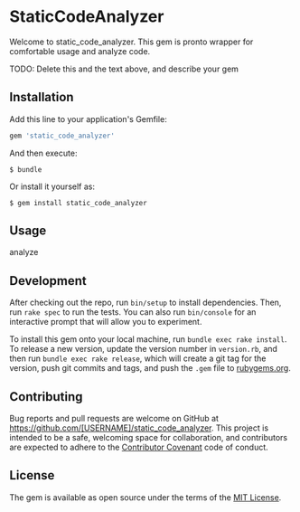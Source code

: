 # StaticCodeAnalyzer

Welcome to static_code_analyzer. This gem is pronto wrapper for comfortable usage and analyze code.

TODO: Delete this and the text above, and describe your gem

## Installation

Add this line to your application's Gemfile:

```ruby
gem 'static_code_analyzer'
```

And then execute:

    $ bundle

Or install it yourself as:

    $ gem install static_code_analyzer

## Usage

analyze

## Development

After checking out the repo, run `bin/setup` to install dependencies. Then, run `rake spec` to run the tests. You can also run `bin/console` for an interactive prompt that will allow you to experiment.

To install this gem onto your local machine, run `bundle exec rake install`. To release a new version, update the version number in `version.rb`, and then run `bundle exec rake release`, which will create a git tag for the version, push git commits and tags, and push the `.gem` file to [rubygems.org](https://rubygems.org).

## Contributing

Bug reports and pull requests are welcome on GitHub at https://github.com/[USERNAME]/static_code_analyzer. This project is intended to be a safe, welcoming space for collaboration, and contributors are expected to adhere to the [Contributor Covenant](contributor-covenant.org) code of conduct.


## License

The gem is available as open source under the terms of the [MIT License](http://opensource.org/licenses/MIT).

